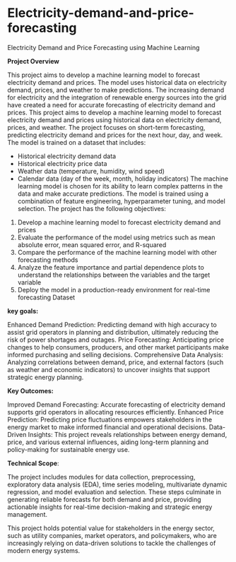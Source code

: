 # Electricity-demand-and-price-forecasting
Electricity Demand and Price Forecasting using Machine Learning

**Project Overview**

This project aims to develop a machine learning model to forecast electricity demand and prices. The model uses historical data on electricity demand, prices, and weather to make predictions.
The increasing demand for electricity and the integration of renewable energy sources into the grid have created a need for accurate forecasting of electricity demand and prices. This project aims to develop a machine learning model to forecast electricity demand and prices using historical data on electricity demand, prices, and weather.
The project focuses on short-term forecasting, predicting electricity demand and prices for the next hour, day, and week. The model is trained on a dataset that includes:
- Historical electricity demand data
- Historical electricity price data
- Weather data (temperature, humidity, wind speed)
- Calendar data (day of the week, month, holiday indicators)
The machine learning model is chosen for its ability to learn complex patterns in the data and make accurate predictions. The model is trained using a combination of feature engineering, hyperparameter tuning, and model selection.
The project has the following objectives:
1. Develop a machine learning model to forecast electricity demand and prices
2. Evaluate the performance of the model using metrics such as mean absolute error, mean squared error, and R-squared
3. Compare the performance of the machine learning model with other forecasting methods
4. Analyze the feature importance and partial dependence plots to understand the relationships between the variables and the target variable
5. Deploy the model in a production-ready environment for real-time forecasting
   Dataset
   
**key goals:**

Enhanced Demand Prediction: Predicting demand with high accuracy to assist grid operators in planning and distribution, ultimately reducing the risk of power shortages and outages. Price Forecasting: Anticipating price changes to help consumers, producers, and other market participants make informed purchasing and selling decisions. Comprehensive Data Analysis: Analyzing correlations between demand, price, and external factors (such as weather and economic indicators) to uncover insights that support strategic energy planning.


**Key Outcomes:**

Improved Demand Forecasting: Accurate forecasting of electricity demand supports grid operators in allocating resources efficiently. Enhanced Price Prediction: Predicting price fluctuations empowers stakeholders in the energy market to make informed financial and operational decisions. Data-Driven Insights: This project reveals relationships between energy demand, price, and various external influences, aiding long-term planning and policy-making for sustainable energy use.


**Technical Scope**:

The project includes modules for data collection, preprocessing, exploratory data analysis (EDA), time series modeling, multivariate dynamic regression, and model evaluation and selection. These steps culminate in generating reliable forecasts for both demand and price, providing actionable insights for real-time decision-making and strategic energy management.

This project holds potential value for stakeholders in the energy sector, such as utility companies, market operators, and policymakers, who are increasingly relying on data-driven solutions to tackle the challenges of modern energy systems.



